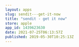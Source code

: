 ```yaml
---
layout: apps
slug: sendit---get-it-now
title: "sendit - get it now"
store: apple
app_id: 1439623630
date: 2021-07-25T06:13:57Z
published: 2019-05-30T10:25:13Z
---
```

